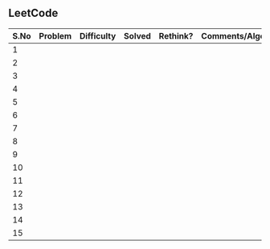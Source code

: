 ## LeetCode



 |S.No| Problem | Difficulty | Solved | Rethink?  | Comments/Algorithms/Tags  |
 |---|---|---|---|---|---|
  | 1 | | | | | |
  | 2| | | | | |
  | 3 | | | | | |
  | 4 | | | | | |
  | 5 | | | | | |
  | 6 | | | | | |
  | 7 | | | | | |
  | 8 | | | | | |
  | 9 | | | | | |
  | 10 | | | | | |
  | 11 | | | | | |
  | 12 | | | | | |
  | 13 | | | | | |
  | 14 | | | | | |
  | 15 | | | | | |